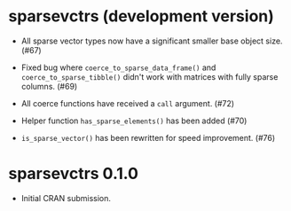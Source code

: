 # sparsevctrs (development version)

* All sparse vector types now have a significant smaller base object size. (#67)

* Fixed bug where `coerce_to_sparse_data_frame()` and `coerce_to_sparse_tibble()` didn't work with matrices with fully sparse columns. (#69)

* All coerce functions have received a `call` argument. (#72)

* Helper function `has_sparse_elements()` has been added (#70)

* `is_sparse_vector()` has been rewritten for speed improvement. (#76)

# sparsevctrs 0.1.0

* Initial CRAN submission.
